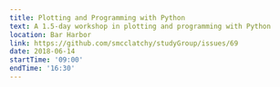 ```yaml
---
title: Plotting and Programming with Python
text: A 1.5-day workshop in plotting and programming with Python
location: Bar Harbor
link: https://github.com/smcclatchy/studyGroup/issues/69
date: 2018-06-14
startTime: '09:00'
endTime: '16:30'
---
```

